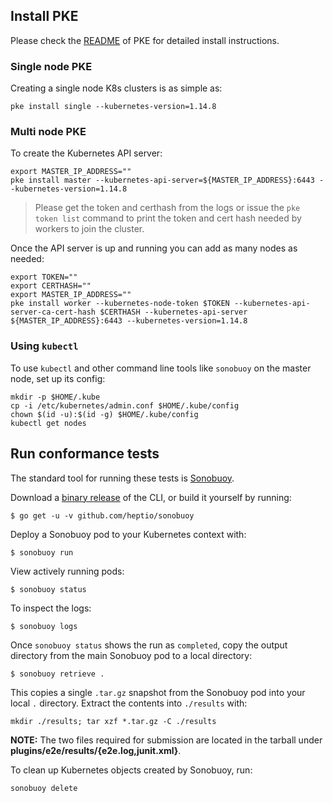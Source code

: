 ## Install PKE

Please check the [README](https://github.com/banzaicloud/pke/tree/master#installation) of PKE for detailed install instructions.

### Single node PKE

Creating a single node K8s clusters is as simple as:

`pke install single --kubernetes-version=1.14.8`

### Multi node PKE

To create the Kubernetes API server:

```
export MASTER_IP_ADDRESS=""
pke install master --kubernetes-api-server=${MASTER_IP_ADDRESS}:6443 --kubernetes-version=1.14.8
```

>Please get the token and certhash from the logs or issue the `pke token list` command to print the token and cert hash needed by workers to join the cluster.
>

Once the API server is up and running you can add as many nodes as needed:

```
export TOKEN=""
export CERTHASH=""
export MASTER_IP_ADDRESS=""
pke install worker --kubernetes-node-token $TOKEN --kubernetes-api-server-ca-cert-hash $CERTHASH --kubernetes-api-server ${MASTER_IP_ADDRESS}:6443 --kubernetes-version=1.14.8
```

### Using `kubectl`

To use `kubectl` and other command line tools like `sonobuoy` on the master node, set up its config:

```
mkdir -p $HOME/.kube
cp -i /etc/kubernetes/admin.conf $HOME/.kube/config
chown $(id -u):$(id -g) $HOME/.kube/config
kubectl get nodes
```

## Run conformance tests

The standard tool for running these tests is
[Sonobuoy](https://github.com/heptio/sonobuoy).

Download a [binary release](https://github.com/heptio/sonobuoy/releases) of the CLI, or build it yourself by running:

```
$ go get -u -v github.com/heptio/sonobuoy
```

Deploy a Sonobuoy pod to your Kubernetes context with:

```
$ sonobuoy run
```

View actively running pods:

```
$ sonobuoy status
```

To inspect the logs:

```
$ sonobuoy logs
```

Once `sonobuoy status` shows the run as `completed`, copy the output directory from the main Sonobuoy pod to
a local directory:

```
$ sonobuoy retrieve .
```

This copies a single `.tar.gz` snapshot from the Sonobuoy pod into your local
`.` directory. Extract the contents into `./results` with:

```
mkdir ./results; tar xzf *.tar.gz -C ./results
```

**NOTE:** The two files required for submission are located in the tarball under **plugins/e2e/results/{e2e.log,junit.xml}**.

To clean up Kubernetes objects created by Sonobuoy, run:

```
sonobuoy delete
```
